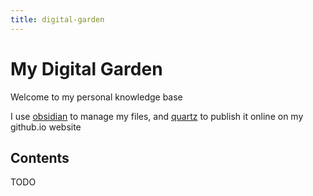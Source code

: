 ```yaml
---
title: digital-garden
---
```


# My Digital Garden

Welcome to my personal knowledge base

I use [obsidian](https://obsidian.md/) to manage my files, and [quartz](https://quartz.jzhao.xyz/) to publish it online on my github.io website

## Contents

TODO

